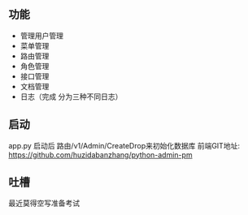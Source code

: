 ## 功能

* 管理用户管理
* 菜单管理
* 路由管理
* 角色管理
* 接口管理
* 文档管理
* 日志（完成 分为三种不同日志）

## 启动
  app.py 启动后 路由/v1/Admin/CreateDrop来初始化数据库 
  前端GIT地址: https://github.com/huzidabanzhang/python-admin-pm

## 吐槽
  最近莫得空写准备考试
